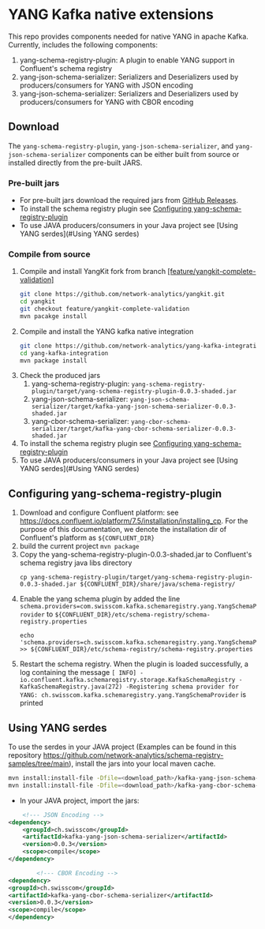 # YANG Kafka native extensions

This repo provides components needed for native YANG in apache Kafka. Currently, includes the following components:

1. yang-schema-registry-plugin: A plugin to enable YANG support in Confluent's schema registry
2. yang-json-schema-serializer: Serializers and Deserializers used by producers/consumers for YANG with JSON encoding
3. yang-json-schema-serializer: Serializers and Deserializers used by producers/consumers for YANG with CBOR encoding

## Download

The `yang-schema-registry-plugin`, `yang-json-schema-serializer`, and `yang-json-schema-serializer` components can be
either built from source or installed directly from the pre-built JARS.

### Pre-built jars

- For pre-built jars download the required jars
  from [GitHub Releases](https://github.com/network-analytics/yang-kafka-integration/releases/tag/v0.0.3).
- To install the schema registry plugin
  see [Configuring yang-schema-registry-plugin](#Configuring-yang-schema-registry-plugin)
- To use JAVA producers/consumers in your Java project see  [Using YANG serdes](#Using YANG serdes)

### Compile from source

1. Compile and install YangKit fork from
   branch [[feature/yangkit-complete-validation]](https://github.com/network-analytics/yangkit/tree/feature/yangkit-complete-validation)
   ```bash
   git clone https://github.com/network-analytics/yangkit.git
   cd yangkit
   git checkout feature/yangkit-complete-validation
   mvn pacakge install
   ```
2. Compile and install the YANG kafka native integration
   ```bash
   git clone https://github.com/network-analytics/yang-kafka-integration.git
   cd yang-kafka-integration
   mvn package install
   ```
3. Check the produced jars
    1. yang-schema-registry-plugin: `yang-schema-registry-plugin/target/yang-schema-registry-plugin-0.0.3-shaded.jar`
    2. yang-json-schema-serializer:
       `yang-json-schema-serializer/target/kafka-yang-json-schema-serializer-0.0.3-shaded.jar`
    3. yang-cbor-schema-serializer:
       `yang-cbor-schema-serializer/target/kafka-yang-cbor-schema-serializer-0.0.3-shaded.jar`
4. To install the schema registry plugin
   see [Configuring yang-schema-registry-plugin](#Configuring-yang-schema-registry-plugin)
5. To use JAVA producers/consumers in your Java project see  [Using YANG serdes](#Using YANG serdes)

## Configuring yang-schema-registry-plugin

1. Download and configure Confluent platform: see https://docs.confluent.io/platform/7.5/installation/installing_cp. For
   the purpose of this documentation, we denote the installation dir of Confluent's platform as `${CONFLUENT_DIR}`
2. build the current project `mvn package`
3. Copy the yang-schema-registry-plugin-0.0.3-shaded.jar to Confluent's schema registry java libs directory
    ```shell
    cp yang-schema-registry-plugin/target/yang-schema-registry-plugin-0.0.3-shaded.jar ${CONFLUENT_DIR}/share/java/schema-registry/
    ``` 
4. Enable the yang schema plugin by added the line
   `schema.providers=com.swisscom.kafka.schemaregistry.yang.YangSchemaProvider` to
   `${CONFLUENT_DIR}/etc/schema-registry/schema-registry.properties`
   ```shell
   echo 'schema.providers=ch.swisscom.kafka.schemaregistry.yang.YangSchemaProvider' >> ${CONFLUENT_DIR}/etc/schema-registry/schema-registry.properties
   ```
5. Restart the schema registry. When the plugin is loaded successfully, a log containing the message
   `[ INFO] - io.confluent.kafka.schemaregistry.storage.KafkaSchemaRegistry -KafkaSchemaRegistry.java(272) -Registering schema provider for YANG: ch.swisscom.kafka.schemaregistry.yang.YangSchemaProvider`
   is printed

## Using YANG serdes

To use the serdes in your JAVA project (Examples can be found in this
repository https://github.com/network-analytics/schema-registry-samples/tree/main), install the jars into your local
maven cache.

```bash
mvn install:install-file -Dfile=<download_path>/kafka-yang-json-schema-serializer-0.0.3-shaded.jar -DgroupId=ch.swisscom -DartifactId=kafka-yang-json-schema-serializer -Dversion=0.0.3 -Dpackaging=jar
mvn install:install-file -Dfile=<download_path>/kafka-yang-cbor-schema-serializer-0.0.3-shaded.jar -DgroupId=ch.swisscom -DartifactId=kafka-yang-cbor-schema-serializer -Dversion=0.0.3 -Dpackaging=jar
```

- In your JAVA project, import the jars:

```xml
    <!--- JSON Encoding -->
<dependency>
    <groupId>ch.swisscom</groupId>
    <artifactId>kafka-yang-json-schema-serializer</artifactId>
    <version>0.0.3</version>
    <scope>compile</scope>
</dependency>

        <!--- CBOR Encoding -->
<dependency>
<groupId>ch.swisscom</groupId>
<artifactId>kafka-yang-cbor-schema-serializer</artifactId>
<version>0.0.3</version>
<scope>compile</scope>
</dependency>
```
